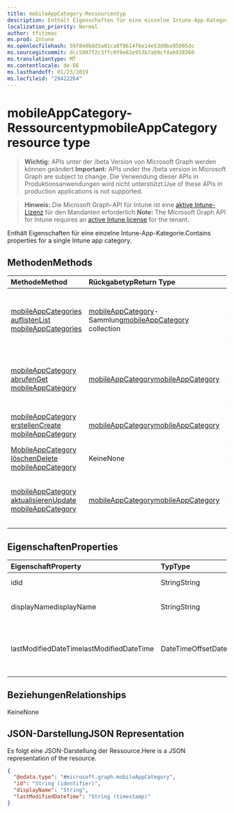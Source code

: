 ```yaml
---
title: mobileAppCategory-Ressourcentyp
description: Enthält Eigenschaften für eine einzelne Intune-App-Kategorie.
localization_priority: Normal
author: tfitzmac
ms.prod: Intune
ms.openlocfilehash: 59f840bdd3a01ca8f8614f6e14e53d9ba95005dc
ms.sourcegitcommit: dcc5907f2c3ffc0f0e82e953b7ab9cf4ab938360
ms.translationtype: MT
ms.contentlocale: de-DE
ms.lasthandoff: 01/23/2019
ms.locfileid: "29422264"
---
```

# <a name="mobileappcategory-resource-type"></a><span data-ttu-id="3a13c-103">mobileAppCategory-Ressourcentyp</span><span class="sxs-lookup"><span data-stu-id="3a13c-103">mobileAppCategory resource type</span></span>

> <span data-ttu-id="3a13c-104">**Wichtig:** APIs unter der /beta Version von Microsoft Graph werden können geändert.</span><span class="sxs-lookup"><span data-stu-id="3a13c-104">**Important:** APIs under the /beta version in Microsoft Graph are subject to change.</span></span> <span data-ttu-id="3a13c-105">Die Verwendung dieser APIs in Produktionsanwendungen wird nicht unterstützt.</span><span class="sxs-lookup"><span data-stu-id="3a13c-105">Use of these APIs in production applications is not supported.</span></span>

> <span data-ttu-id="3a13c-106">**Hinweis:** Die Microsoft Graph-API für Intune ist eine [aktive Intune-Lizenz](https://go.microsoft.com/fwlink/?linkid=839381) für den Mandanten erforderlich.</span><span class="sxs-lookup"><span data-stu-id="3a13c-106">**Note:** The Microsoft Graph API for Intune requires an [active Intune license](https://go.microsoft.com/fwlink/?linkid=839381) for the tenant.</span></span>

<span data-ttu-id="3a13c-107">Enthält Eigenschaften für eine einzelne Intune-App-Kategorie.</span><span class="sxs-lookup"><span data-stu-id="3a13c-107">Contains properties for a single Intune app category.</span></span>

## <a name="methods"></a><span data-ttu-id="3a13c-108">Methoden</span><span class="sxs-lookup"><span data-stu-id="3a13c-108">Methods</span></span>
|<span data-ttu-id="3a13c-109">Methode</span><span class="sxs-lookup"><span data-stu-id="3a13c-109">Method</span></span>|<span data-ttu-id="3a13c-110">Rückgabetyp</span><span class="sxs-lookup"><span data-stu-id="3a13c-110">Return Type</span></span>|<span data-ttu-id="3a13c-111">Beschreibung</span><span class="sxs-lookup"><span data-stu-id="3a13c-111">Description</span></span>|
|:---|:---|:---|
|[<span data-ttu-id="3a13c-112">mobileAppCategories auflisten</span><span class="sxs-lookup"><span data-stu-id="3a13c-112">List mobileAppCategories</span></span>](../api/intune-apps-mobileappcategory-list.md)|<span data-ttu-id="3a13c-113">[mobileAppCategory](../resources/intune-apps-mobileappcategory.md)-Sammlung</span><span class="sxs-lookup"><span data-stu-id="3a13c-113">[mobileAppCategory](../resources/intune-apps-mobileappcategory.md) collection</span></span>|<span data-ttu-id="3a13c-114">Auflisten von Eigenschaften und Beziehungen der [mobileAppCategory](../resources/intune-apps-mobileappcategory.md)-Objekte.</span><span class="sxs-lookup"><span data-stu-id="3a13c-114">List properties and relationships of the [mobileAppCategory](../resources/intune-apps-mobileappcategory.md) objects.</span></span>|
|[<span data-ttu-id="3a13c-115">mobileAppCategory abrufen</span><span class="sxs-lookup"><span data-stu-id="3a13c-115">Get mobileAppCategory</span></span>](../api/intune-apps-mobileappcategory-get.md)|[<span data-ttu-id="3a13c-116">mobileAppCategory</span><span class="sxs-lookup"><span data-stu-id="3a13c-116">mobileAppCategory</span></span>](../resources/intune-apps-mobileappcategory.md)|<span data-ttu-id="3a13c-117">Lesen von Eigenschaften und Beziehungen des [mobileAppCategory](../resources/intune-apps-mobileappcategory.md)-Objekts.</span><span class="sxs-lookup"><span data-stu-id="3a13c-117">Read properties and relationships of the [mobileAppCategory](../resources/intune-apps-mobileappcategory.md) object.</span></span>|
|[<span data-ttu-id="3a13c-118">mobileAppCategory erstellen</span><span class="sxs-lookup"><span data-stu-id="3a13c-118">Create mobileAppCategory</span></span>](../api/intune-apps-mobileappcategory-create.md)|[<span data-ttu-id="3a13c-119">mobileAppCategory</span><span class="sxs-lookup"><span data-stu-id="3a13c-119">mobileAppCategory</span></span>](../resources/intune-apps-mobileappcategory.md)|<span data-ttu-id="3a13c-120">Erstellen eines neuen [mobileAppCategory](../resources/intune-apps-mobileappcategory.md)-Objekts.</span><span class="sxs-lookup"><span data-stu-id="3a13c-120">Create a new [mobileAppCategory](../resources/intune-apps-mobileappcategory.md) object.</span></span>|
|[<span data-ttu-id="3a13c-121">MobileAppCategory löschen</span><span class="sxs-lookup"><span data-stu-id="3a13c-121">Delete mobileAppCategory</span></span>](../api/intune-apps-mobileappcategory-delete.md)|<span data-ttu-id="3a13c-122">Keine</span><span class="sxs-lookup"><span data-stu-id="3a13c-122">None</span></span>|<span data-ttu-id="3a13c-123">Löscht eine [mobileAppCategory](../resources/intune-apps-mobileappcategory.md).</span><span class="sxs-lookup"><span data-stu-id="3a13c-123">Deletes a [mobileAppCategory](../resources/intune-apps-mobileappcategory.md).</span></span>|
|[<span data-ttu-id="3a13c-124">mobileAppCategory aktualisieren</span><span class="sxs-lookup"><span data-stu-id="3a13c-124">Update mobileAppCategory</span></span>](../api/intune-apps-mobileappcategory-update.md)|[<span data-ttu-id="3a13c-125">mobileAppCategory</span><span class="sxs-lookup"><span data-stu-id="3a13c-125">mobileAppCategory</span></span>](../resources/intune-apps-mobileappcategory.md)|<span data-ttu-id="3a13c-126">Aktualisieren der Eigenschaften eines [mobileAppCategory](../resources/intune-apps-mobileappcategory.md)-Objekts.</span><span class="sxs-lookup"><span data-stu-id="3a13c-126">Update the properties of a [mobileAppCategory](../resources/intune-apps-mobileappcategory.md) object.</span></span>|

## <a name="properties"></a><span data-ttu-id="3a13c-127">Eigenschaften</span><span class="sxs-lookup"><span data-stu-id="3a13c-127">Properties</span></span>
|<span data-ttu-id="3a13c-128">Eigenschaft</span><span class="sxs-lookup"><span data-stu-id="3a13c-128">Property</span></span>|<span data-ttu-id="3a13c-129">Typ</span><span class="sxs-lookup"><span data-stu-id="3a13c-129">Type</span></span>|<span data-ttu-id="3a13c-130">Beschreibung</span><span class="sxs-lookup"><span data-stu-id="3a13c-130">Description</span></span>|
|:---|:---|:---|
|<span data-ttu-id="3a13c-131">id</span><span class="sxs-lookup"><span data-stu-id="3a13c-131">id</span></span>|<span data-ttu-id="3a13c-132">String</span><span class="sxs-lookup"><span data-stu-id="3a13c-132">String</span></span>|<span data-ttu-id="3a13c-133">Schlüssel der Entität</span><span class="sxs-lookup"><span data-stu-id="3a13c-133">The key of the entity.</span></span>|
|<span data-ttu-id="3a13c-134">displayName</span><span class="sxs-lookup"><span data-stu-id="3a13c-134">displayName</span></span>|<span data-ttu-id="3a13c-135">String</span><span class="sxs-lookup"><span data-stu-id="3a13c-135">String</span></span>|<span data-ttu-id="3a13c-136">Name der App-Kategorie</span><span class="sxs-lookup"><span data-stu-id="3a13c-136">The name of the app category.</span></span>|
|<span data-ttu-id="3a13c-137">lastModifiedDateTime</span><span class="sxs-lookup"><span data-stu-id="3a13c-137">lastModifiedDateTime</span></span>|<span data-ttu-id="3a13c-138">DateTimeOffset</span><span class="sxs-lookup"><span data-stu-id="3a13c-138">DateTimeOffset</span></span>|<span data-ttu-id="3a13c-139">Datum und Uhrzeit der letzten Änderung der mobileAppCategory.</span><span class="sxs-lookup"><span data-stu-id="3a13c-139">The date and time the mobileAppCategory was last modified.</span></span>|

## <a name="relationships"></a><span data-ttu-id="3a13c-140">Beziehungen</span><span class="sxs-lookup"><span data-stu-id="3a13c-140">Relationships</span></span>
<span data-ttu-id="3a13c-141">Keine</span><span class="sxs-lookup"><span data-stu-id="3a13c-141">None</span></span>

## <a name="json-representation"></a><span data-ttu-id="3a13c-142">JSON-Darstellung</span><span class="sxs-lookup"><span data-stu-id="3a13c-142">JSON Representation</span></span>
<span data-ttu-id="3a13c-143">Es folgt eine JSON-Darstellung der Ressource.</span><span class="sxs-lookup"><span data-stu-id="3a13c-143">Here is a JSON representation of the resource.</span></span>
<!-- {
  "blockType": "resource",
  "keyProperty": "id",
  "@odata.type": "microsoft.graph.mobileAppCategory"
}
-->
``` json
{
  "@odata.type": "#microsoft.graph.mobileAppCategory",
  "id": "String (identifier)",
  "displayName": "String",
  "lastModifiedDateTime": "String (timestamp)"
}
```




